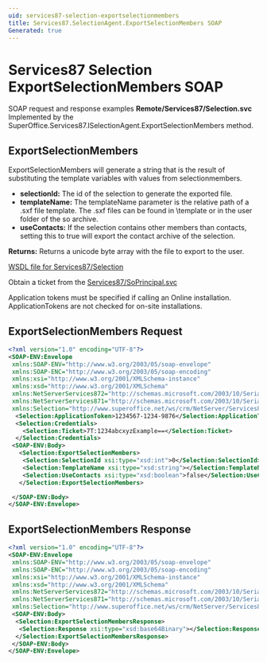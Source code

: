 ```yaml
---
uid: services87-selection-exportselectionmembers
title: Services87.SelectionAgent.ExportSelectionMembers SOAP
Generated: true
---
```


# Services87 Selection ExportSelectionMembers SOAP

SOAP request and response examples **Remote/Services87/Selection.svc**
Implemented by the <see cref="M:SuperOffice.Services87.ISelectionAgent.ExportSelectionMembers">SuperOffice.Services87.ISelectionAgent.ExportSelectionMembers</see> method.

## ExportSelectionMembers

ExportSelectionMembers will generate a string that is the result of substituting the template variables with values from selectionmembers.

* **selectionId:** The id of the selection to generate the exported file.
* **templateName:** The templateName parameter is the relative path of a .sxf file template. The .sxf files can be found in \template or in the user folder of the so archive.
* **useContacts:** If the selection contains other members than contacts, setting this to true will export the contact archive of the selection.

**Returns:** Returns a unicode byte array with the file to export to the user.


[WSDL file for Services87/Selection](../Services87-Selection.md)

Obtain a ticket from the [Services87/SoPrincipal.svc](../SoPrincipal/index.md)

Application tokens must be specified if calling an Online installation. ApplicationTokens are not checked for on-site installations.

## ExportSelectionMembers Request

```xml
<?xml version="1.0" encoding="UTF-8"?>
<SOAP-ENV:Envelope
 xmlns:SOAP-ENV="http://www.w3.org/2003/05/soap-envelope"
 xmlns:SOAP-ENC="http://www.w3.org/2003/05/soap-encoding"
 xmlns:xsi="http://www.w3.org/2001/XMLSchema-instance"
 xmlns:xsd="http://www.w3.org/2001/XMLSchema"
 xmlns:NetServerServices872="http://schemas.microsoft.com/2003/10/Serialization/Arrays"
 xmlns:NetServerServices871="http://schemas.microsoft.com/2003/10/Serialization/"
 xmlns:Selection="http://www.superoffice.net/ws/crm/NetServer/Services87">
  <Selection:ApplicationToken>1234567-1234-9876</Selection:ApplicationToken>
  <Selection:Credentials>
    <Selection:Ticket>7T:1234abcxyzExample==</Selection:Ticket>
  </Selection:Credentials>
 <SOAP-ENV:Body>
   <Selection:ExportSelectionMembers>
    <Selection:SelectionId xsi:type="xsd:int">0</Selection:SelectionId>
    <Selection:TemplateName xsi:type="xsd:string"></Selection:TemplateName>
    <Selection:UseContacts xsi:type="xsd:boolean">false</Selection:UseContacts>
   </Selection:ExportSelectionMembers>

 </SOAP-ENV:Body>
</SOAP-ENV:Envelope>

```


## ExportSelectionMembers Response

```xml
<?xml version="1.0" encoding="UTF-8"?>
<SOAP-ENV:Envelope
 xmlns:SOAP-ENV="http://www.w3.org/2003/05/soap-envelope"
 xmlns:SOAP-ENC="http://www.w3.org/2003/05/soap-encoding"
 xmlns:xsi="http://www.w3.org/2001/XMLSchema-instance"
 xmlns:xsd="http://www.w3.org/2001/XMLSchema"
 xmlns:NetServerServices872="http://schemas.microsoft.com/2003/10/Serialization/Arrays"
 xmlns:NetServerServices871="http://schemas.microsoft.com/2003/10/Serialization/"
 xmlns:Selection="http://www.superoffice.net/ws/crm/NetServer/Services87">
 <SOAP-ENV:Body>
  <Selection:ExportSelectionMembersResponse>
   <Selection:Response xsi:type="xsd:base64Binary"></Selection:Response>
  </Selection:ExportSelectionMembersResponse>
 </SOAP-ENV:Body>
</SOAP-ENV:Envelope>

```

